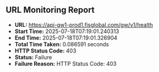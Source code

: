 ## URL Monitoring Report

- **URL:** https://api-gw1-prod1.fisglobal.com/gw/v1/health
- **Start Time:** 2025-07-18T07:19:01.240313
- **End Time:** 2025-07-18T07:19:01.326904
- **Total Time Taken:** 0.086591 seconds
- **HTTP Status Code:** 403
- **Status:** Failure
- **Failure Reason:** HTTP Status Code: 403
